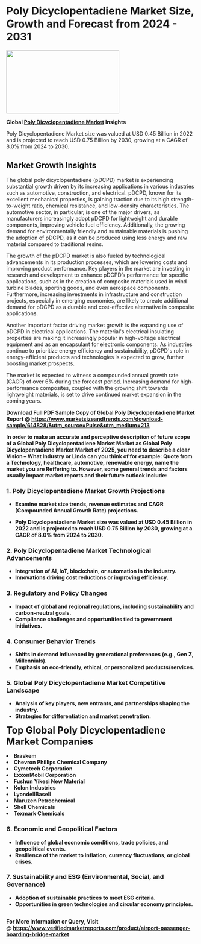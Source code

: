 <H1>Poly Dicyclopentadiene Market Size, Growth and Forecast from 2024 - 2031</H1><img class="aligncenter size-medium wp-image-584254" src="https://thirdeyenews.in/wp-content/uploads/2024/09/Global-Market-Research-300x168.jpeg" alt="" width="300" height="168" /><p><strong>Global&nbsp;<a href="https://www.marketsizeandtrends.com/download-sample/614828/&amp;utm_source=Pulse&amp;utm_medium=213">Poly Dicyclopentadiene Market</a> Insights</strong></p><p>Poly Dicyclopentadiene Market size was valued at USD 0.45 Billion in 2022 and is projected to reach USD 0.75 Billion by 2030, growing at a CAGR of 8.0% from 2024 to 2030.</p><p><h2>Market Growth Insights</h2> <p>The global poly dicyclopentadiene (pDCPD) market is experiencing substantial growth driven by its increasing applications in various industries such as automotive, construction, and electrical. pDCPD, known for its excellent mechanical properties, is gaining traction due to its high strength-to-weight ratio, chemical resistance, and low-density characteristics. The automotive sector, in particular, is one of the major drivers, as manufacturers increasingly adopt pDCPD for lightweight and durable components, improving vehicle fuel efficiency. Additionally, the growing demand for environmentally friendly and sustainable materials is pushing the adoption of pDCPD, as it can be produced using less energy and raw material compared to traditional resins.</p> <p><strong></strong></p> <p>The growth of the pDCPD market is also fueled by technological advancements in its production processes, which are lowering costs and improving product performance. Key players in the market are investing in research and development to enhance pDCPD’s performance for specific applications, such as in the creation of composite materials used in wind turbine blades, sporting goods, and even aerospace components. Furthermore, increasing investments in infrastructure and construction projects, especially in emerging economies, are likely to create additional demand for pDCPD as a durable and cost-effective alternative in composite applications.</p> <p>Another important factor driving market growth is the expanding use of pDCPD in electrical applications. The material's electrical insulating properties are making it increasingly popular in high-voltage electrical equipment and as an encapsulant for electronic components. As industries continue to prioritize energy efficiency and sustainability, pDCPD's role in energy-efficient products and technologies is expected to grow, further boosting market prospects.</p> <p>The market is expected to witness a compounded annual growth rate (CAGR) of over 6% during the forecast period. Increasing demand for high-performance composites, coupled with the growing shift towards lightweight materials, is set to drive continued market expansion in the coming years.</p> <p><strong></p><p><span class=""><strong>Download Full PDF Sample Copy of Global Poly Dicyclopentadiene Market Report</strong> @ <a href="https://www.marketsizeandtrends.com/download-sample/614828/&amp;utm_source=Pulse&amp;utm_medium=213" target="_blank">https://www.marketsizeandtrends.com/download-sample/614828/&amp;utm_source=Pulse&amp;utm_medium=213</a></span></p><p>In order to make an accurate and perceptive description of future scope of a Global&nbsp;Poly Dicyclopentadiene Market Market as Global&nbsp;Poly Dicyclopentadiene Market Market of 2025, you need to describe a clear Vision &ndash; What Industry or Linda can you think of for example: Quote from a Technology, healthcare, automotive, renewable energy, name the market you are Reffering to. However, some general trends and factors usually impact market reports and their future outlook include:</p><h3>1.&nbsp;<strong>Poly Dicyclopentadiene Market Growth Projections</strong></h3><ul><li>Examine market size trends, revenue estimates and CAGR (Compounded Annual Growth Rate) projections.</li><li><p>Poly Dicyclopentadiene Market size was valued at USD 0.45 Billion in 2022 and is projected to reach USD 0.75 Billion by 2030, growing at a CAGR of 8.0% from 2024 to 2030.</p></li></ul><h3>2.&nbsp;<strong>Poly Dicyclopentadiene Market Technological Advancements</strong></h3><ul><li>Integration of AI, IoT, blockchain, or automation in the industry.</li><li>Innovations driving cost reductions or improving efficiency.</li></ul><h3>3.&nbsp;<strong>Regulatory and Policy Changes</strong></h3><ul><li>Impact of global and regional regulations, including sustainability and carbon-neutral goals.</li><li>Compliance challenges and opportunities tied to government initiatives.</li></ul><h3>4.&nbsp;<strong>Consumer Behavior Trends</strong></h3><ul><li>Shifts in demand influenced by generational preferences (e.g., Gen Z, Millennials).</li><li>Emphasis on eco-friendly, ethical, or personalized products/services.</li></ul><h3>5.&nbsp;<strong>Global Poly Dicyclopentadiene Market Competitive Landscape</strong></h3><ul><li>Analysis of key players, new entrants, and partnerships shaping the industry.</li><li>Strategies for differentiation and market penetration.</li></ul><p data-pm-slice="1 1 []"><span style="color: inherit; font-family: inherit; font-size: 25px;">Top Global Poly Dicyclopentadiene Market Companies</span></p><div class="" data-test-id=""><p><li> Braskem</li><li> Chevron Phillips Chemical Company</li><li> Cymetech Corporation</li><li> ExxonMobil Corporation</li><li> Fushun Yikesi New Material</li><li> Kolon Industries</li><li> LyondellBasell</li><li> Maruzen Petrochemical</li><li> Shell Chemicals</li><li> Texmark Chemicals</li></p></div><h3>6.&nbsp;<strong>Economic and Geopolitical Factors</strong></h3><ul><li>Influence of global economic conditions, trade policies, and geopolitical events.</li><li>Resilience of the market to inflation, currency fluctuations, or global crises.</li></ul><h3>7.&nbsp;<strong>Sustainability and ESG (Environmental, Social, and Governance)</strong></h3><ul><li>Adoption of sustainable practices to meet ESG criteria.</li><li>Opportunities in green technologies and circular economy principles.</li></ul><h2><strong style="font-size: 14px;">For More Information or Query, Visit @&nbsp;</strong><a style="background-color: #ffffff; font-size: 14px;" href="https://www.marketsizeandtrends.com/report/poly-dicyclopentadiene-market/" target="_blank">https://www.verifiedmarketreports.com/product/airport-passenger-boarding-bridge-market</a></h2>
